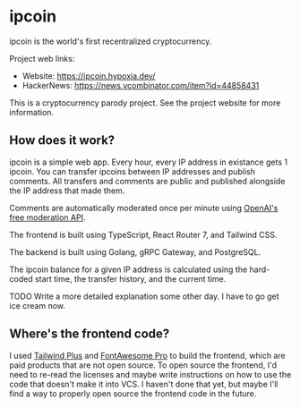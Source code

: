# ipcoin

ipcoin is the world's first recentralized cryptocurrency.

Project web links:

* Website: https://ipcoin.hypoxia.dev/
* HackerNews: https://news.ycombinator.com/item?id=44858431

This is a cryptocurrency parody project. See the project website for more information.

## How does it work?

ipcoin is a simple web app. Every hour, every IP address in existance gets 1 ipcoin. You can transfer ipcoins between IP
addresses and publish comments. All transfers and comments are public and published alongside the IP address that made
them.

Comments are automatically moderated once per minute
using [OpenAI's free moderation API](https://platform.openai.com/docs/guides/moderation).

The frontend is built using TypeScript, React Router 7, and Tailwind CSS.

The backend is built using Golang, gRPC Gateway, and PostgreSQL.

The ipcoin balance for a given IP address is calculated using the hard-coded start time, the transfer history, and the
current time.

TODO Write a more detailed explanation some other day. I have to go get ice cream now.

## Where's the frontend code?

I used [Tailwind Plus](https://tailwindcss.com/plus#pricing) and [FontAwesome Pro](https://fontawesome.com/plans) to
build the frontend, which are paid products that are not open source. To open source the frontend, I'd need to re-read
the licenses and maybe write instructions on how to use the code that doesn't make it into VCS. I haven't done that yet,
but maybe I'll find a way to properly open source the frontend code in the future.
